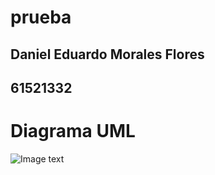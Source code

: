 # prueba

## Daniel Eduardo Morales Flores
## 61521332

# Diagrama UML
![Image text](https://app.genmymodel.com/api/projects/_91E0UG9-Ee2ck8ytUMEi6A/diagrams/_91E0U29-Ee2ck8ytUMEi6A/svg)
